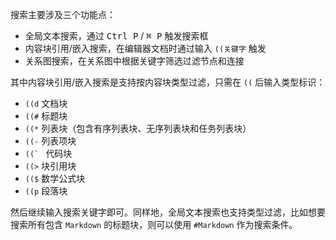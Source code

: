 搜索主要涉及三个功能点：

* 全局文本搜索，通过 <kbd>Ctrl P</kbd> / <kbd>⌘ P</kbd> 触发搜索框
* 内容块引用/嵌入搜索，在编辑器文档时通过输入 `((关键字` 触发
* 关系图搜索，在关系图中根据关键字筛选过滤节点和连接

其中内容块引用/嵌入搜索是支持按内容块类型过滤，只需在 `((` 后输入类型标识：

* `((d` 文档块
* `((#` 标题块
* `((*` 列表块（包含有序列表块、无序列表块和任务列表块）
* `((-` 列表项块
* ``((` `` 代码块
* `((>` 块引用块
* `(($` 数学公式块
* `((p` 段落块

然后继续输入搜索关键字即可。同样地，全局文本搜索也支持类型过滤，比如想要搜索所有包含 `Markdown` 的标题块，则可以使用 `#Markdown` 作为搜索条件。
